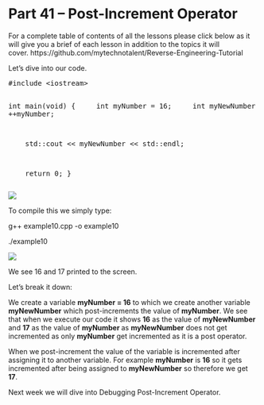 <h1>Part 41 – Post-Increment Operator</h1><p>For a complete table of contents of all the lessons please click below as it will give you a brief of each lesson in addition to the topics it will cover. https://github.com/mytechnotalent/Reverse-Engineering-Tutorial</p><p>Let’s dive into our code.</p><pre spellcheck="false">#include &lt;iostream&gt;

int main(void) {
    int myNumber = 16;
    int myNewNumber = ++myNumber;

    std::cout &lt;&lt; myNewNumber &lt;&lt; std::endl;

    return 0;
}
</pre><div class="slate-resizable-image-embed slate-image-embed__resize-full-width"><img src="https://media-exp1.licdn.com/dms/image/C4E12AQGoB-NC7aSBVQ/article-inline_image-shrink_1000_1488/0/1527849027049?e=1614211200&amp;v=beta&amp;t=VsiIVh9rOhN1AhL7FLuVbe6c68VIX7-ERH6ZWDsgLds"/></div><p>To compile this we simply type:</p><p>g++ example10.cpp -o example10</p><p>./example10</p><div class="slate-resizable-image-embed slate-image-embed__resize-full-width"><img src="https://media-exp1.licdn.com/dms/image/C4E12AQEhgw3K1hwN_g/article-inline_image-shrink_1000_1488/0/1527849063244?e=1614211200&amp;v=beta&amp;t=yFK3wXgvyF2set8O6gUIbIiWRdsMyRn12WtxQGXVd90"/></div><p>We see 16 and 17 printed to the screen.</p><p>Let’s break it down:</p><p>We create a variable <strong>myNumber = 16</strong> to which we create another variable <strong>myNewNumber</strong> which post-increments the value of <strong>myNumber</strong>. We see that when we execute our code it shows <strong>16</strong> as the value of <strong>myNewNumber</strong> and <strong>17</strong> as the value of <strong>myNumber </strong>as <strong>myNewNumber</strong> does not get incremented as only <strong>myNumber</strong> get incremented as it is a post operator.</p><p>When we post-increment the value of the variable is incremented after assigning it to another variable. For example <strong>myNumber</strong> is <strong>16</strong> so it gets incremented after being assigned to <strong>myNewNumber</strong> so therefore we get <strong>17</strong>.</p><p>Next week we will dive into Debugging Post-Increment Operator.</p>